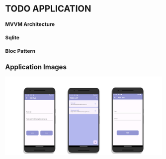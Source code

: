 # TODO APPLICATION

### MVVM Architecture
### Sqlite
### Bloc Pattern


## Application Images
![Home](to_do_app/project_image/app_image.png)
